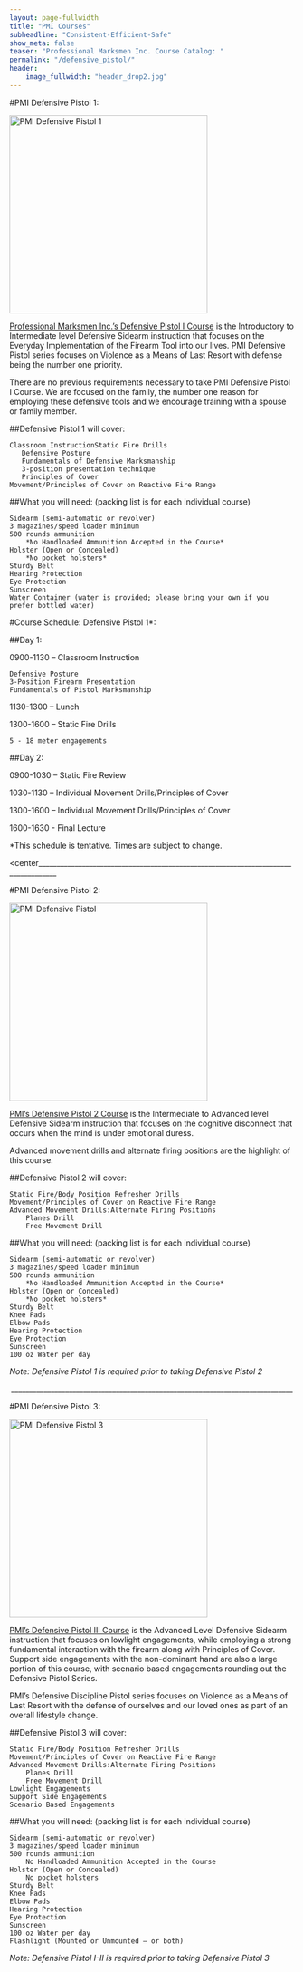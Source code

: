 ```yaml
---
layout: page-fullwidth
title: "PMI Courses"
subheadline: "Consistent-Efficient-Safe"
show_meta: false
teaser: "Professional Marksmen Inc. Course Catalog: "
permalink: "/defensive_pistol/"
header:
    image_fullwidth: "header_drop2.jpg"
---
```



#PMI Defensive Pistol 1:

<a href="https://store.professionalmarksmen.com/index.php?l=product_detail&p=1" target="_blank"><img src="http://professionalmarksmen.com/images/defpist1.jpg" alt="PMI Defensive Pistol 1" style="width:350px;height:350px;">


[Professional Marksmen Inc.’s Defensive Pistol I Course][1] is the Introductory to Intermediate level Defensive Sidearm instruction that focuses on the Everyday Implementation of the Firearm Tool into our lives. PMI Defensive Pistol series focuses on Violence as a Means of Last Resort with defense being the number one priority.

There are no previous requirements necessary to take PMI Defensive Pistol I Course. We are focused on the family, the number one reason for employing these defensive tools and we encourage training with a spouse or family member.

##Defensive Pistol 1 will cover:

    Classroom InstructionStatic Fire Drills
       Defensive Posture
       Fundamentals of Defensive Marksmanship
       3-position presentation technique
       Principles of Cover
    Movement/Principles of Cover on Reactive Fire Range

##What you will need:  (packing list is for each individual course)

    Sidearm (semi-automatic or revolver)
    3 magazines/speed loader minimum
    500 rounds ammunition
        *No Handloaded Ammunition Accepted in the Course*
    Holster (Open or Concealed)
        *No pocket holsters*
    Sturdy Belt
    Hearing Protection
    Eye Protection
    Sunscreen
    Water Container (water is provided; please bring your own if you prefer bottled water)

#Course Schedule:  Defensive Pistol 1*:

##Day 1:

0900-1130 – Classroom Instruction

    Defensive Posture
    3-Position Firearm Presentation
    Fundamentals of Pistol Marksmanship

1130-1300 – Lunch

1300-1600 – Static Fire Drills

    5 - 18 meter engagements

##Day 2:

0900-1030 – Static Fire Review

1030-1130 – Individual Movement Drills/Principles of Cover

1300-1600 – Individual Movement Drills/Principles of Cover

1600-1630 - Final Lecture

*This schedule is tentative.  Times are subject to change.


<center___________________________________________________________________________________</center>


#PMI Defensive Pistol 2:

<a href="https://store.professionalmarksmen.com/index.php?l=product_detail&p=4" target="_blank"><img src="http://professionalmarksmen.com/images/defpist2.jpg" alt="PMI Defensive Pistol" style="width:350px;height:350px;">


[PMI’s Defensive Pistol 2 Course][2] is the Intermediate to Advanced level Defensive Sidearm instruction that focuses on the cognitive disconnect that occurs when the mind is under emotional duress.

Advanced movement drills and alternate firing positions are the highlight of this course.

##Defensive Pistol 2 will cover:

    Static Fire/Body Position Refresher Drills
    Movement/Principles of Cover on Reactive Fire Range
    Advanced Movement Drills:Alternate Firing Positions
        Planes Drill
        Free Movement Drill


##What you will need:  (packing list is for each individual course)

    Sidearm (semi-automatic or revolver)
    3 magazines/speed loader minimum
    500 rounds ammunition
        *No Handloaded Ammunition Accepted in the Course*
    Holster (Open or Concealed)
        *No pocket holsters*
    Sturdy Belt
    Knee Pads
    Elbow Pads
    Hearing Protection
    Eye Protection
    Sunscreen
    100 oz Water per day

*Note:  Defensive Pistol 1 is required prior to taking Defensive Pistol 2*

<center>______________________________________________________________________________</center>

#PMI Defensive Pistol 3:

<a href="https://store.professionalmarksmen.com/index.php?l=product_detail&p=5" target="_blank"><img src="http://professionalmarksmen.com/images/defpist3.jpg" alt="PMI Defensive Pistol 3" style="width:350px;height:350px;">


[PMI’s Defensive Pistol III Course][3] is the Advanced Level Defensive Sidearm instruction that focuses on lowlight engagements, while employing a strong fundamental interaction with the firearm along with Principles of Cover. Support side engagements with the non-dominant hand are also a large portion of this course, with scenario based engagements rounding out the Defensive Pistol Series.

PMI’s Defensive Discipline Pistol series focuses on Violence as a Means of Last Resort with the defense of ourselves and our loved ones as part of an overall lifestyle change.

##Defensive Pistol 3 will cover:

    Static Fire/Body Position Refresher Drills
    Movement/Principles of Cover on Reactive Fire Range
    Advanced Movement Drills:Alternate Firing Positions
        Planes Drill
        Free Movement Drill
    Lowlight Engagements
    Support Side Engagements
    Scenario Based Engagements



##What you will need:  (packing list is for each individual course)

    Sidearm (semi-automatic or revolver)
    3 magazines/speed loader minimum
    500 rounds ammunition
        No Handloaded Ammunition Accepted in the Course
    Holster (Open or Concealed)
        No pocket holsters
    Sturdy Belt
    Knee Pads
    Elbow Pads
    Hearing Protection
    Eye Protection
    Sunscreen
    100 oz Water per day
    Flashlight (Mounted or Unmounted – or both)

*Note: Defensive Pistol I-II is required prior to taking Defensive Pistol 3*


 [1]: https://store.professionalmarksmen.com/index.php?l=product_detail&p=1
 [2]: https://store.professionalmarksmen.com/index.php?l=product_detail&p=4
 [3]: https://store.professionalmarksmen.com/index.php?l=product_detail&p=5
 [4]: #
 [5]: #
 [6]: #
 [7]: #
 [8]: #
 [9]: #
 [10]: #